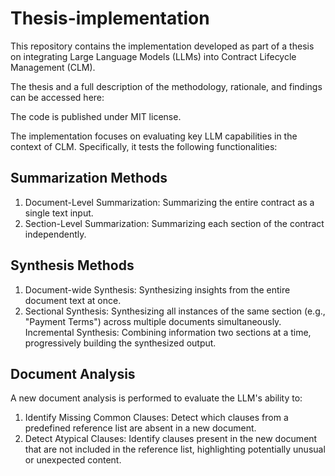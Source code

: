 # Thesis-implementation
This repository contains the implementation developed as part of a thesis on integrating Large Language Models (LLMs) into Contract Lifecycle Management (CLM).

The thesis and a full description of the methodology, rationale, and findings can be accessed here:

The code is published under MIT license.


The implementation focuses on evaluating key LLM capabilities in the context of CLM. Specifically, it tests the following functionalities:

## Summarization Methods
1. Document-Level Summarization: Summarizing the entire contract as a single text input.
2. Section-Level Summarization: Summarizing each section of the contract independently.

## Synthesis Methods
1. Document-wide Synthesis: Synthesizing insights from the entire document text at once.
2. Sectional Synthesis: Synthesizing all instances of the same section (e.g., "Payment Terms") across multiple documents simultaneously.
Incremental Synthesis: Combining information two sections at a time, progressively building the synthesized output.

## Document Analysis
A new document analysis is performed to evaluate the LLM's ability to:
1. Identify Missing Common Clauses: Detect which clauses from a predefined reference list are absent in a new document.
2. Detect Atypical Clauses: Identify clauses present in the new document that are not included in the reference list, highlighting potentially unusual or unexpected content.
